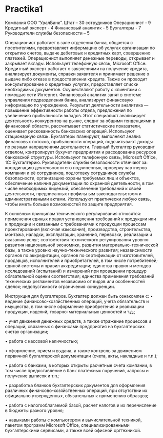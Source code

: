 # Practika1
Компания ООО “УралБанк”. Штат – 30 сотрудников
Операционист - 9
Кредитный эксперт - 4
Финансовый аналитик - 5
Бухгалтеры - 7
Руководители службы безопасности – 5


Операционист работает в зале отделения банка, общается с посетителями, предоставляет информацию об услугах организации по открытию счетов, выдаче дебетовых и кредитных карт, совершению платежей. Операционист выполняет денежные переводы, открывает и закрывает вклады. Использует телефонную связь, Microsoft Office.
Кредитный эксперт работает с заявлениями на получение кредита, анализирует документы, справки заявителя и принимает решение о выдаче либо отказе в предоставлении кредита. Также он проводит консультирование о кредитных услугах, предоставляет списки необходимых документов. Осуществляют работу с клиентами с помощью сети Интернет.
Финансовый аналитик занят в системе управления подразделения банка, анализирует финансовую информацию по учреждению. Результат деятельности аналитика — повышение эффективности работы отдела, предложения по увеличению прибыльности вкладов. Этот специалист анализирует деятельность конкурентов на рынке, следит за общими тенденциями в финансовой области, рассчитывает статистические показатели, оценивает рискованность банковских операций. Используют стационарную связь.
Бухгалтеры планируют, выполняют анализ финансовых потоков, прибыльности операций, подсчитывают доходы по разным направлениям деятельности. Главный бухгалтер руководит отделом, контролирует бухучет предприятия и расходование ресурсов банковской структуры. Используют телефонную связь, Microsoft Office, 1С: Бухгалтерию.
Руководители службы безопасности отвечают за: координацию деятельности его подчиненных, проверку партнеров компании и её сотрудников, подготовку сотрудников службы безопасности, организацию охраны требуемых лиц и объектов, обеспечение наличия документации по охранной деятельности, в том числе необходимых лицензий, обеспечение требований к своей деятельности, предписанных профильным законодательством и административными актами. Используют практически любую связь, чтобы иметь больше возможностей по защите предприятия.

К основным принципам технического регулирования относятся:
применения единых правил установления требований к продукции или к продукции и связанным с требованиями к продукции процессам проектирования (включая изыскания), производства, строительства, монтажа, наладки, эксплуатации, хранения, перевозки, реализации и оказанию услуг;
соответствия технического регулирования уровню развития национальной экономики, развития материально-технической базы, а также уровню научно-технического развития;
независимости органов по аккредитации, органов по сертификации от изготовителей, продавцов, исполнителей и приобретателей, в том числе потребителей;
единой системы и правил аккредитации;
единства правил и методов исследований (испытаний) и измерений при проведении процедур обязательной оценки соответствия;
единства применения требований технических регламентов независимо от видов или особенностей сделок;
недопустимости ограничения конкуренции.

Инструкция для бухгалтеров.
Бухгалтер должен быть ознакомлен с:
•	ведение финансово-хозяйственных операций, учета обязательств и имущества, в том числе оформление приобретения и реализации продукции, изделий, товарно-материальных  ценностей и т.д.;

•	учет движения денежных средств, а также отражение процессов и операций, связанных с финансами предприятия на бухгалтерских счетах организации;

•	работа с кассовой наличностью;

•	оформление, прием и выдача, а также контроль за движением первичной бухгалтерской документации (счета, акты, накладные и т.п.);

•	работа с банками, в которых открыты расчетные счета компании, в том числе предоставление в банк платежных поручений, запросы и получение выписок и т.п.;

•	разработка бланков бухгалтерских документов для оформления различных финансово-хозяйственных операций, при отсутствии их официально утвержденных, обязательных к применению образцов;

•	работа с налогооблагаемой базой, расчет налогов и их перечисление в бюджеты разного уровня;

•	навыками работы с компьютером и вычислительной техникой, пакетом программ Microsoft Office, специализированными бухгалтерскими сервисами, а также всей офисной оргтехникой.
